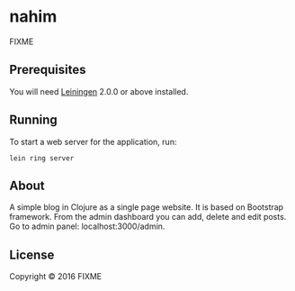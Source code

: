 # nahim

FIXME

## Prerequisites

You will need [Leiningen][] 2.0.0 or above installed.

[leiningen]: https://github.com/technomancy/leiningen

## Running

To start a web server for the application, run:

    lein ring server

    

## About

A simple blog in Clojure as a single page website. It is based on Bootstrap framework. From the admin dashboard you can add, delete and edit posts. Go to admin panel: localhost:3000/admin.


## License

Copyright © 2016 FIXME
